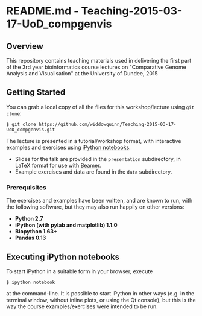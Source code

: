 # README.md - Teaching-2015-03-17-UoD_compgenvis

## Overview

This repository contains teaching materials used in delivering the first part of the 3rd year bioinformatics course lectures on "Comparative Genome Analysis and Visualisation" at the University of Dundee, 2015

## Getting Started

You can grab a local copy of all the files for this workshop/lecture using `git clone`:

```
$ git clone https://github.com/widdowquinn/Teaching-2015-03-17-UoD_compgenvis.git
```

The lecture is presented in a tutorial/workshop format, with interactive examples and exercises using [iPython notebooks](http://ipython.org/notebook.html). 

* Slides for the talk are provided in the `presentation` subdirectory, in LaTeX format for use with [Beamer](http://en.wikipedia.org/wiki/Beamer_%28LaTeX%29).
* Example exercises and data are found in the `data` subdirectory.

### Prerequisites

The exercises and examples have been written, and are known to run, with the following software, but they may also run happily on other versions:

* **Python 2.7**
* **iPython (with pylab and matplotlib) 1.1.0**
* **Biopython 1.63+**
* **Pandas 0.13**

## Executing iPython notebooks

To start iPython in a suitable form in your browser, execute

```
$ ipython notebook
```

at the command-line. It is possible to start iPython in other ways (e.g. in the terminal window, without inline plots, or using the Qt console), but this is the way the course examples/exercises were intended to be run.

